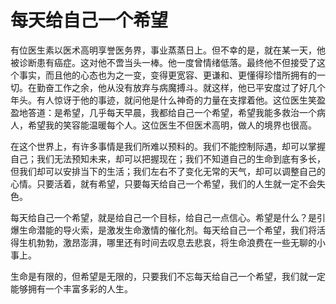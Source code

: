 # 每天给自己一个希望

有位医生素以医术高明享誉医务界，事业蒸蒸日上。但不幸的是，就在某一天，他被诊断患有癌症。这对他不啻当头一棒。他一度曾情绪低落。最终他不但接受了这个事实，而且他的心态也为之一变，变得更宽容、更谦和、更懂得珍惜所拥有的一切。在勤奋工作之余，他从没有放弃与病魔搏斗。就这样，他已平安度过了好几个年头。有人惊讶于他的事迹，就问他是什么神奇的力量在支撑着他。这位医生笑盈盈地答道：是希望，几乎每天早晨，我都给自己一个希望，希望我能多救治一个病人，希望我的笑容能温暖每个人。这位医生不但医术高明，做人的境界也很高。 

在这个世界上，有许多事情是我们所难以预料的。我们不能控制际遇，却可以掌握自己；我们无法预知未来，却可以把握现在；我们不知道自己的生命到底有多长，但我们却可以安排当下的生活；我们左右不了变化无常的天气，却可以调整自己的心情。只要活着，就有希望，只要每天给自己一个希望，我们的人生就一定不会失色。 

每天给自己一个希望，就是给自己一个目标，给自己一点信心。希望是什么？是引爆生命潜能的导火索，是激发生命激情的催化剂。每天给自己一个希望，我们将活得生机勃勃，激昂澎湃，哪里还有时间去叹息去悲哀，将生命浪费在一些无聊的小事上。 

生命是有限的，但希望是无限的，只要我们不忘每天给自己一个希望，我们就一定能够拥有一个丰富多彩的人生。
 